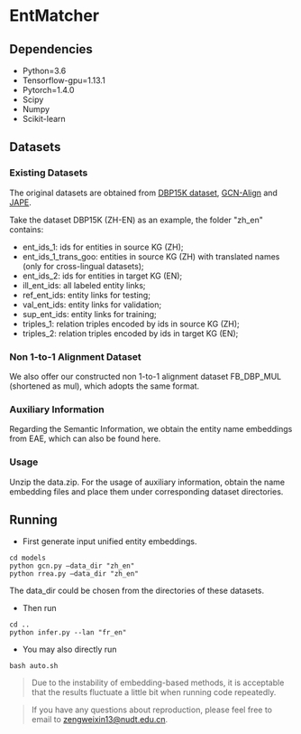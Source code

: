 # EntMatcher

## Dependencies

* Python=3.6
* Tensorflow-gpu=1.13.1
* Pytorch=1.4.0
* Scipy
* Numpy
* Scikit-learn

## Datasets

### Existing Datasets
The original datasets are obtained from [DBP15K dataset](https://github.com/nju-websoft/BootEA),  [GCN-Align](https://github.com/1049451037/GCN-Align) and [JAPE](https://github.com/nju-websoft/JAPE).

Take the dataset DBP15K (ZH-EN) as an example, the folder "zh_en" contains:
* ent_ids_1: ids for entities in source KG (ZH);
* ent_ids_1_trans_goo: entities in source KG (ZH) with translated names (only for cross-lingual datasets);
* ent_ids_2: ids for entities in target KG (EN);
* ill_ent_ids: all labeled entity links;
* ref_ent_ids: entity links for testing;
* val_ent_ids: entity links for validation;
* sup_ent_ids: entity links for training;
* triples_1: relation triples encoded by ids in source KG (ZH);
* triples_2: relation triples encoded by ids in target KG (EN);

### Non 1-to-1 Alignment Dataset
We also offer our constructed non 1-to-1 alignment dataset FB_DBP_MUL (shortened as mul), which adopts the same format. 

### Auxiliary Information
Regarding the Semantic Information, we obtain the entity name embeddings from EAE, which can also be found here. 

### Usage
Unzip the data.zip. For the usage of auxiliary information, obtain the name embedding files and place them under corresponding dataset directories.

## Running
* First generate input unified entity embeddings. 
```
cd models
python gcn.py –data_dir "zh_en"
python rrea.py –data_dir "zh_en"
```
The data_dir could be chosen from the directories of these datasets. 
* Then run 
```
cd ..
python infer.py --lan "fr_en"
```
* You may also directly run
```
bash auto.sh
```
> Due to the instability of embedding-based methods, it is acceptable that the results fluctuate a little bit  when running code repeatedly.

> If you have any questions about reproduction, please feel free to email to zengweixin13@nudt.edu.cn.
